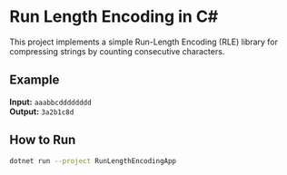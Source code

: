 # Run Length Encoding in C#

This project implements a simple Run-Length Encoding (RLE) library for compressing strings by counting consecutive characters.

## Example

**Input:** `aaabbcdddddddd`  
**Output:** `3a2b1c8d`

## How to Run

```bash
dotnet run --project RunLengthEncodingApp 
